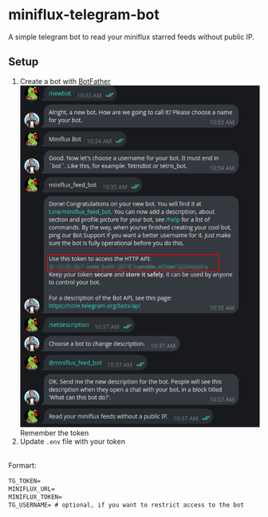 # miniflux-telegram-bot
A simple telegram bot to read your miniflux starred feeds without public IP.
## Setup
1. Create a bot with [BotFather](https://t.me/botfather)
![img](./create_bot.png)
Remember the token
2. Update `.env` file with your token
<br/>
Formart:

```
TG_TOKEN=
MINIFLUX_URL=
MINIFLUX_TOKEN=
TG_USERNAME= # optional, if you want to restrict access to the bot
```
